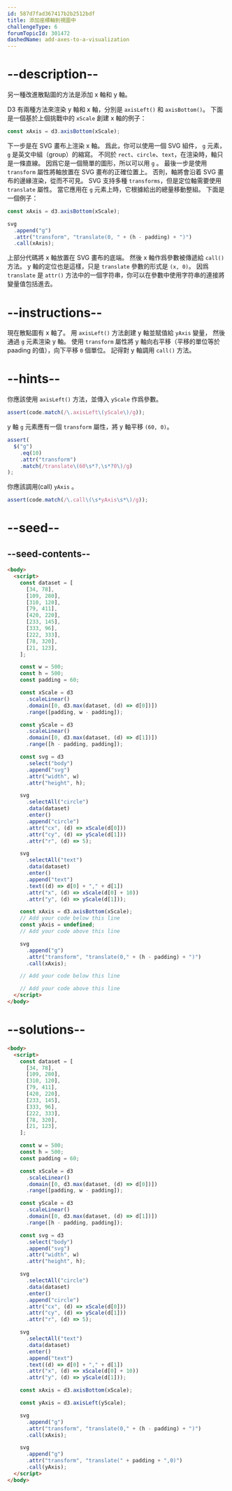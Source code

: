 ```yaml
---
id: 587d7fad367417b2b2512bdf
title: 添加座標軸到視圖中
challengeType: 6
forumTopicId: 301472
dashedName: add-axes-to-a-visualization
---
```


# --description--

另一種改進散點圖的方法是添加 x 軸和 y 軸。

D3 有兩種方法來渲染 y 軸和 x 軸，分別是 `axisLeft()` 和 `axisBottom()`。 下面是一個基於上個挑戰中的 `xScale` 創建 x 軸的例子：

```js
const xAxis = d3.axisBottom(xScale);
```

下一步是在 SVG 畫布上渲染 x 軸。 爲此，你可以使用一個 SVG 組件， `g` 元素， `g` 是英文中組（group）的縮寫。 不同於 `rect`、`circle`、`text`，在渲染時，軸只是一條直線。 因爲它是一個簡單的圖形，所以可以用 `g` 。 最後一步是使用 `transform` 屬性將軸放置在 SVG 畫布的正確位置上。 否則，軸將會沿着 SVG 畫布的邊緣渲染，從而不可見。 SVG 支持多種 `transforms`，但是定位軸需要使用 `translate` 屬性。 當它應用在 `g` 元素上時，它根據給出的總量移動整組。 下面是一個例子：

```js
const xAxis = d3.axisBottom(xScale);

svg
  .append("g")
  .attr("transform", "translate(0, " + (h - padding) + ")")
  .call(xAxis);
```

上部分代碼將 x 軸放置在 SVG 畫布的底端。 然後 x 軸作爲參數被傳遞給 `call()` 方法。 y 軸的定位也是這樣，只是 `translate` 參數的形式是 `(x, 0)`。 因爲 `translate` 是 `attr()` 方法中的一個字符串，你可以在參數中使用字符串的連接將變量值包括進去。

# --instructions--

現在散點圖有 x 軸了。 用 `axisLeft()` 方法創建 y 軸並賦值給 `yAxis` 變量， 然後通過 `g` 元素渲染 y 軸。 使用 `transform` 屬性將 y 軸向右平移（平移的單位等於 paading 的值），向下平移 `0` 個單位。 記得對 y 軸調用 `call()` 方法。

# --hints--

你應該使用 `axisLeft()` 方法，並傳入 `yScale` 作爲參數。

```js
assert(code.match(/\.axisLeft\(yScale\)/g));
```

y 軸 `g` 元素應有一個 `transform` 屬性，將 y 軸平移 `(60, 0)`。

```js
assert(
  $("g")
    .eq(10)
    .attr("transform")
    .match(/translate\(60\s*?,\s*?0\)/g)
);
```

你應該調用(call) `yAxis` 。

```js
assert(code.match(/\.call\(\s*yAxis\s*\)/g));
```

# --seed--

## --seed-contents--

```html
<body>
  <script>
    const dataset = [
      [34, 78],
      [109, 280],
      [310, 120],
      [79, 411],
      [420, 220],
      [233, 145],
      [333, 96],
      [222, 333],
      [78, 320],
      [21, 123],
    ];

    const w = 500;
    const h = 500;
    const padding = 60;

    const xScale = d3
      .scaleLinear()
      .domain([0, d3.max(dataset, (d) => d[0])])
      .range([padding, w - padding]);

    const yScale = d3
      .scaleLinear()
      .domain([0, d3.max(dataset, (d) => d[1])])
      .range([h - padding, padding]);

    const svg = d3
      .select("body")
      .append("svg")
      .attr("width", w)
      .attr("height", h);

    svg
      .selectAll("circle")
      .data(dataset)
      .enter()
      .append("circle")
      .attr("cx", (d) => xScale(d[0]))
      .attr("cy", (d) => yScale(d[1]))
      .attr("r", (d) => 5);

    svg
      .selectAll("text")
      .data(dataset)
      .enter()
      .append("text")
      .text((d) => d[0] + "," + d[1])
      .attr("x", (d) => xScale(d[0] + 10))
      .attr("y", (d) => yScale(d[1]));

    const xAxis = d3.axisBottom(xScale);
    // Add your code below this line
    const yAxis = undefined;
    // Add your code above this line

    svg
      .append("g")
      .attr("transform", "translate(0," + (h - padding) + ")")
      .call(xAxis);

    // Add your code below this line

    // Add your code above this line
  </script>
</body>
```

# --solutions--

```html
<body>
  <script>
    const dataset = [
      [34, 78],
      [109, 280],
      [310, 120],
      [79, 411],
      [420, 220],
      [233, 145],
      [333, 96],
      [222, 333],
      [78, 320],
      [21, 123],
    ];

    const w = 500;
    const h = 500;
    const padding = 60;

    const xScale = d3
      .scaleLinear()
      .domain([0, d3.max(dataset, (d) => d[0])])
      .range([padding, w - padding]);

    const yScale = d3
      .scaleLinear()
      .domain([0, d3.max(dataset, (d) => d[1])])
      .range([h - padding, padding]);

    const svg = d3
      .select("body")
      .append("svg")
      .attr("width", w)
      .attr("height", h);

    svg
      .selectAll("circle")
      .data(dataset)
      .enter()
      .append("circle")
      .attr("cx", (d) => xScale(d[0]))
      .attr("cy", (d) => yScale(d[1]))
      .attr("r", (d) => 5);

    svg
      .selectAll("text")
      .data(dataset)
      .enter()
      .append("text")
      .text((d) => d[0] + "," + d[1])
      .attr("x", (d) => xScale(d[0] + 10))
      .attr("y", (d) => yScale(d[1]));

    const xAxis = d3.axisBottom(xScale);

    const yAxis = d3.axisLeft(yScale);

    svg
      .append("g")
      .attr("transform", "translate(0," + (h - padding) + ")")
      .call(xAxis);

    svg
      .append("g")
      .attr("transform", "translate(" + padding + ",0)")
      .call(yAxis);
  </script>
</body>
```
